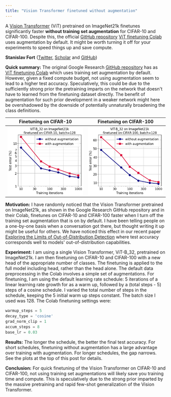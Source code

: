 ```yaml
---
title: "Vision Transformer finetuned without augmentation"
---
```

A [Vision Transformer](https://arxiv.org/abs/2010.11929) (ViT) pretrained on ImageNet21k finetunes significantly faster **without training set augmentation** for CIFAR-10 and CIFAR-100. Despite this, the official  [GitHub repository](https://github.com/google-research/vision_transformer)  [ViT finetuning Colab](https://colab.research.google.com/github/google-research/vision_transformer/blob/master/vit_jax.ipynb) uses augmentation by default. It might be worth turning it off for your experiments to speed things up and save compute.

**Stanislav Fort** ([Twitter](https://twitter.com/stanislavfort), [Scholar](https://scholar.google.cz/citations?user=eu2Kzn0AAAAJ&hl=en) and [GitHub](https://github.com/stanislavfort))

**Quick summary:** The original Google Research [GitHub repository](https://github.com/google-research/vision_transformer) has as [ViT finetuning Colab](https://colab.research.google.com/github/google-research/vision_transformer/blob/master/vit_jax.ipynb) which uses training set augmentation by default. However, given a fixed compute budget, not using augmentation seem to lead to a higher test accuracy. Speculatively, this could be due to the sufficiently strong prior the pretraining imparts on the network that doesn't have to learned from the finetuning dataset directly. The benefit of augmentation for such prior development in a weaker network might here be overshadowed by the downside of potentially unnaturally broadening the class definitions.

| Finetuning on CIFAR-10                                       | Finetuning on CIFAR-100                                      |
| ------------------------------------------------------------ | ------------------------------------------------------------ |
| <img src="/images/vit_finetune_cifar10.png" ALIGN="center" height="100%" width="100%"> | <img src="/images/vit_finetune_cifar100.png" ALIGN="center" height="100%" width="100%"> |

**Motivation:** I have randomly noticed that the Vision Transformer pretrained on ImageNet21k, as shown in the Google Research GitHub repository and in their Colab, finetunes on CIFAR-10 and CIFAR-100 faster when I turn off the training set augmentation that is on by default. I have been telling people on a one-by-one basis when a conversation got there, but thought writing it up might be useful for others. We have noticed this effect in our recent paper [Exploring the Limits of Out-of-Distribution Detection](https://arxiv.org/abs/2106.03004) where test accuracy corresponds well to models' out-of-distribution capabilities.

**Experiment:** I am using a single Vision Transformer, ViT-B_32, pretrained on ImageNet21k. I am then finetuning on CIFAR-10 and CIFAR-100 with a new head of the appropriate number of classes. The finetuning is applied to the full model including head, rather than the head alone. The default data preprocessing in the Colab involves a simple set of augmentations. For finetuning, I am using the default learning rate schedule: 5 iterations of a linear learning rate growth for as a warm up, followed by a (total steps - 5) steps of a cosine schedule. I varied the total number of steps in the schedule, keeping the 5 initial warm up steps constant. The batch size I used was 128. The Colab finetuning settings were:

```python
warmup_steps = 5
decay_type = 'cosine'
grad_norm_clip = 1
accum_steps = 8
base_lr = 0.03
```

**Results:** The longer the schedule, the better the final test accuracy. For short schedules, finetuning without augmentation has a large advantage over training with augmentation. For longer schedules, the gap narrows. See the plots at the top of this post for details.

**Conclusion:** For quick finetuning of the Vision Transformer on CIFAR-10 and CIFAR-100, not using training set augmentations will likely save you training time and compute. This is speculatively due to the strong prior imparted by the massive pretraining and rapid few-shot generalization of the Vision Transformer.

